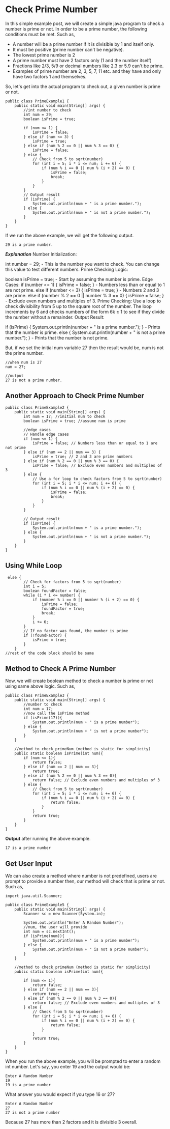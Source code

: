 # Check Prime Number

In this simple example post, we will create a simple java program to check a number is prime or not. In order to be a prime number, the following conditions must be met. Such as,

- A number will be a prime number if it is divisible by 1 and itself only.
- It must be positive (prime number can't be negative).
- The lowest prime number is 2
- A prime number must have 2 factors only (1 and the number itself)
- Fractions like 2/3, 5/9 or decimal numbers like 2.3 or 5.9 can't be prime.
- Examples of prime number are 2, 3, 5, 7, 11 etc. and they have and only have two factors 1 and themselves.

So, let's get into the actual program to check out, a given number is prime or not.


```
public class PrimeExample1 {
    public static void main(String[] args) {
        //int number to check
        int num = 29;
        boolean isPrime = true;

        if (num <= 1) {
            isPrime = false;
        } else if (num <= 3) {
            isPrime = true;
        } else if (num % 2 == 0 || num % 3 == 0) {
            isPrime = false;
        } else {
            // Check from 5 to sqrt(number)
            for (int i = 5; i * i <= num; i += 6) {
                if (num % i == 0 || num % (i + 2) == 0) {
                    isPrime = false;
                    break;
                }
            }
        }
        // Output result
        if (isPrime) {
            System.out.println(num + " is a prime number.");
        } else {
            System.out.println(num + " is not a prime number.");
        }
    }
}
```

If we run the above example, we will get the following output.

```
29 is a prime number.
```

***Explanation***
Number Initialization:

int number = 29; - This is the number you want to check. You can change this value to test different numbers.
Prime Checking Logic:

boolean isPrime = true; - Start by assuming the number is prime.
Edge Cases:
if (number <= 1) { isPrime = false; } - Numbers less than or equal to 1 are not prime.
else if (number <= 3) { isPrime = true; } - Numbers 2 and 3 are prime.
else if (number % 2 == 0 || number % 3 == 0) { isPrime = false; } - Exclude even numbers and multiples of 3.
Prime Checking:
Use a loop to check divisibility from 5 up to the square root of the number.
The loop increments by 6 and checks numbers of the form 6k ± 1 to see if they divide the number without a remainder.
Output Result:

if (isPrime) { System.out.println(number + " is a prime number."); } - Prints that the number is prime.
else { System.out.println(number + " is not a prime number."); } - Prints that the number is not prime.

But, if we set the initial num variable 27 then the result would be, num is not the prime number.

```
//when num is 27
num = 27;

//output
27 is not a prime number.
```

## Another Approach to Check Prime Number

```
public class PrimeExample2 {
    public static void main(String[] args) {
        int num = 17; //initial num to check
        boolean isPrime = true; //assume num is prime

        //edge cases
        // Handle edge cases
        if (num <= 1) {
            isPrime = false; // Numbers less than or equal to 1 are not prime
        } else if (num == 2 || num == 3) {
            isPrime = true; // 2 and 3 are prime numbers
        } else if (num % 2 == 0 || num % 3 == 0) {
            isPrime = false; // Exclude even numbers and multiples of 3
        } else {
            // Use a for loop to check factors from 5 to sqrt(number)
            for (int i = 5; i * i <= num; i += 6) {
                if (num % i == 0 || num % (i + 2) == 0) {
                    isPrime = false;
                    break;
                }
            }
        }

        // Output result
        if (isPrime) {
            System.out.println(num + " is a prime number.");
        } else {
            System.out.println(num + " is not a prime number.");
        }
    }
}
```

## Using While Loop

```
 else {
        // Check for factors from 5 to sqrt(number)
        int i = 5;
        boolean foundFactor = false;
        while (i * i <= number) {
            if (number % i == 0 || number % (i + 2) == 0) {
                isPrime = false;
                foundFactor = true;
                break;
            }
            i += 6;
        }
        // If no factor was found, the number is prime
        if (!foundFactor) {
            isPrime = true;
        }
    }
//rest of the code block should be same
```

## Method to Check A Prime Number

Now, we will create boolean method to check a number is prime or not using same above logic. Such as,

```
public class PrimeExample3 {
    public static void main(String[] args) {
        //number to check
        int num = 17;
        //now call the isPrime method
        if (isPrime(17)){
            System.out.println(num + " is a prime number");
        } else {
            System.out.println(num + " is not a prime number");
        }
    }

    //method to check primeNum (method is static for simplicity)
    public static boolean isPrime(int num){
        if (num <= 1){
            return false;
        } else if (num == 2 || num == 3){
            return true;
        } else if (num % 2 == 0 || num % 3 == 0){
            return false; // Exclude even numbers and multiples of 3
        } else {
            // Check from 5 to sqrt(number)
            for (int i = 5; i * i <= num; i += 6) {
                if (num % i == 0 || num % (i + 2) == 0) {
                    return false;
                }
            }
            return true;
        }
    }
}
```

**Output** after running the above example.

```
17 is a prime number
```

## Get User Input

We can also create a method where number is not predefined, users are prompt to provide a number then, our method will check that is prime or not. Such as,

```
import java.util.Scanner;

public class PrimeExample5 {
    public static void main(String[] args) {
        Scanner sc = new Scanner(System.in);

        System.out.println("Enter A Random Number");
        //num, the user will provide
        int num = sc.nextInt();
        if (isPrime(num)){
            System.out.println(num + " is a prime number");
        } else {
            System.out.println(num + " is not a prime number");
        }
    }

    //method to check primeNum (method is static for simplicity)
    public static boolean isPrime(int num){

        if (num <= 1){
            return false;
        } else if (num == 2 || num == 3){
            return true;
        } else if (num % 2 == 0 || num % 3 == 0){
            return false; // Exclude even numbers and multiples of 3
        } else {
            // Check from 5 to sqrt(number)
            for (int i = 5; i * i <= num; i += 6) {
                if (num % i == 0 || num % (i + 2) == 0) {
                    return false;
                }
            }
            return true;
        }
    }
}
```

When you run the above example, you will be prompted to enter a random int number. Let's say, you enter 19 and the output would be:

```
Enter A Random Number
19
19 is a prime number
```

What answer you would expect if you type 16 or 27? 

```
Enter A Random Number
27
27 is not a prime number
```

Because 27 has more than 2 factors and it is divisible 3 overall.

